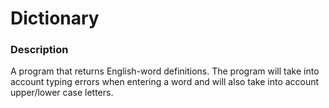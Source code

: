 # Dictionary

### Description
A program that returns English-word definitions. 
The program will take into account typing errors when entering a word and will also take into account upper/lower case letters.
